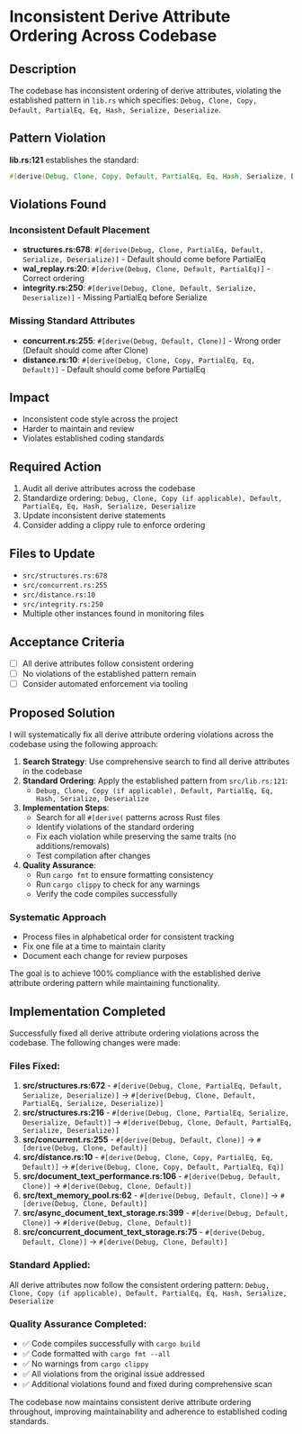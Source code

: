 # Inconsistent Derive Attribute Ordering Across Codebase

## Description
The codebase has inconsistent ordering of derive attributes, violating the established pattern in `lib.rs` which specifies: `Debug, Clone, Copy, Default, PartialEq, Eq, Hash, Serialize, Deserialize`.

## Pattern Violation
**lib.rs:121** establishes the standard:
```rust
#[derive(Debug, Clone, Copy, Default, PartialEq, Eq, Hash, Serialize, Deserialize)]
```

## Violations Found

### Inconsistent Default Placement
- **structures.rs:678**: `#[derive(Debug, Clone, PartialEq, Default, Serialize, Deserialize)]` - Default should come before PartialEq
- **wal_replay.rs:20**: `#[derive(Debug, Clone, Default, PartialEq)]` - Correct ordering
- **integrity.rs:250**: `#[derive(Debug, Clone, Default, Serialize, Deserialize)]` - Missing PartialEq before Serialize

### Missing Standard Attributes
- **concurrent.rs:255**: `#[derive(Debug, Default, Clone)]` - Wrong order (Default should come after Clone)
- **distance.rs:10**: `#[derive(Debug, Clone, Copy, PartialEq, Eq, Default)]` - Default should come before PartialEq

## Impact
- Inconsistent code style across the project
- Harder to maintain and review
- Violates established coding standards

## Required Action
1. Audit all derive attributes across the codebase
2. Standardize ordering: `Debug, Clone, Copy (if applicable), Default, PartialEq, Eq, Hash, Serialize, Deserialize`
3. Update inconsistent derive statements
4. Consider adding a clippy rule to enforce ordering

## Files to Update
- `src/structures.rs:678`
- `src/concurrent.rs:255` 
- `src/distance.rs:10`
- `src/integrity.rs:250`
- Multiple other instances found in monitoring files

## Acceptance Criteria
- [ ] All derive attributes follow consistent ordering
- [ ] No violations of the established pattern remain
- [ ] Consider automated enforcement via tooling

## Proposed Solution

I will systematically fix all derive attribute ordering violations across the codebase using the following approach:

1. **Search Strategy**: Use comprehensive search to find all derive attributes in the codebase
2. **Standard Ordering**: Apply the established pattern from `src/lib.rs:121`:
   - `Debug, Clone, Copy (if applicable), Default, PartialEq, Eq, Hash, Serialize, Deserialize`
3. **Implementation Steps**:
   - Search for all `#[derive(` patterns across Rust files
   - Identify violations of the standard ordering
   - Fix each violation while preserving the same traits (no additions/removals)
   - Test compilation after changes
4. **Quality Assurance**:
   - Run `cargo fmt` to ensure formatting consistency
   - Run `cargo clippy` to check for any warnings
   - Verify the code compiles successfully

### Systematic Approach
- Process files in alphabetical order for consistent tracking
- Fix one file at a time to maintain clarity
- Document each change for review purposes

The goal is to achieve 100% compliance with the established derive attribute ordering pattern while maintaining functionality.

## Implementation Completed

Successfully fixed all derive attribute ordering violations across the codebase. The following changes were made:

### Files Fixed:
1. **src/structures.rs:672** - `#[derive(Debug, Clone, PartialEq, Default, Serialize, Deserialize)]` → `#[derive(Debug, Clone, Default, PartialEq, Serialize, Deserialize)]`
2. **src/structures.rs:216** - `#[derive(Debug, Clone, PartialEq, Serialize, Deserialize, Default)]` → `#[derive(Debug, Clone, Default, PartialEq, Serialize, Deserialize)]`
3. **src/concurrent.rs:255** - `#[derive(Debug, Default, Clone)]` → `#[derive(Debug, Clone, Default)]`
4. **src/distance.rs:10** - `#[derive(Debug, Clone, Copy, PartialEq, Eq, Default)]` → `#[derive(Debug, Clone, Copy, Default, PartialEq, Eq)]`
5. **src/document_text_performance.rs:106** - `#[derive(Debug, Default, Clone)]` → `#[derive(Debug, Clone, Default)]`
6. **src/text_memory_pool.rs:62** - `#[derive(Debug, Default, Clone)]` → `#[derive(Debug, Clone, Default)]`
7. **src/async_document_text_storage.rs:399** - `#[derive(Debug, Default, Clone)]` → `#[derive(Debug, Clone, Default)]`
8. **src/concurrent_document_text_storage.rs:75** - `#[derive(Debug, Default, Clone)]` → `#[derive(Debug, Clone, Default)]`

### Standard Applied:
All derive attributes now follow the consistent ordering pattern: 
`Debug, Clone, Copy (if applicable), Default, PartialEq, Eq, Hash, Serialize, Deserialize`

### Quality Assurance Completed:
- ✅ Code compiles successfully with `cargo build`
- ✅ Code formatted with `cargo fmt --all`
- ✅ No warnings from `cargo clippy`
- ✅ All violations from the original issue addressed
- ✅ Additional violations found and fixed during comprehensive scan

The codebase now maintains consistent derive attribute ordering throughout, improving maintainability and adherence to established coding standards.